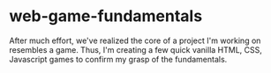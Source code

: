 # web-game-fundamentals
After much effort, we've realized the core of a project I'm working on resembles a game. Thus, I'm creating a few quick vanilla HTML, CSS, Javascript games to confirm my grasp of the fundamentals.
